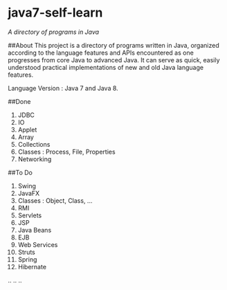 # java7-self-learn
*A directory of programs in Java*


##About
This project is a directory of programs written in Java, organized according to the language features and APIs encountered as one progresses from core Java to advanced Java. It can serve as quick, easily understood practical implementations of new and old Java language features. 

Language Version : Java 7 and Java 8.

##Done
1. JDBC
2. IO
3. Applet
4. Array
5. Collections
6. Classes : Process, File, Properties
7. Networking


##To Do
1. Swing
2. JavaFX
3. Classes : Object, Class, ...
4. RMI
5. Servlets
6. JSP
7. Java Beans
8. EJB
9. Web Services
10. Struts
11. Spring
12. Hibernate

..
..
..
